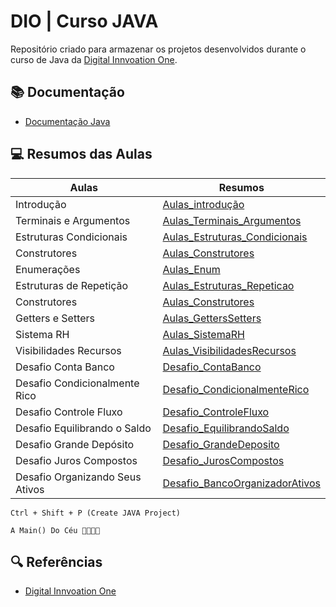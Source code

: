 # DIO | Curso JAVA

Repositório criado para armazenar os projetos desenvolvidos 
durante o curso de Java da [Digital Innvoation One](https://www.dio.me).

## 📚 Documentação
- [Documentação Java](https://glysns.gitbook.io/java-basico)

## 💻 Resumos das Aulas

| Aulas | Resumos |
|-------|---------|
| Introdução | [Aulas_introdução]() |
| Terminais e Argumentos | [Aulas_Terminais_Argumentos]() |
| Estruturas Condicionais | [Aulas_Estruturas_Condicionais]() |
| Construtores | [Aulas_Construtores]() |
| Enumerações | [Aulas_Enum]() |
| Estruturas de Repetição | [Aulas_Estruturas_Repeticao]() |
| Construtores | [Aulas_Construtores]() |
| Getters e Setters | [Aulas_GettersSetters]() |
| Sistema RH | [Aulas_SistemaRH]() |
| Visibilidades Recursos| [Aulas_VisibilidadesRecursos]() |
| Desafio Conta Banco | [Desafio_ContaBanco]() |
| Desafio Condicionalmente Rico| [Desafio_CondicionalmenteRico]() |
| Desafio Controle Fluxo | [Desafio_ControleFluxo]() |
| Desafio Equilibrando o Saldo | [Desafio_EquilibrandoSaldo]() |
| Desafio Grande Depósito | [Desafio_GrandeDeposito]() |
| Desafio Juros Compostos | [Desafio_JurosCompostos]() |
| Desafio Organizando Seus Ativos | [Desafio_BancoOrganizadorAtivos]() |

```
Ctrl + Shift + P (Create JAVA Project)

A Main() Do Céu 🙏🏽🙌🏽
```

## 🔍 Referências
- [Digital Innvoation One](https://www.dio.me)
